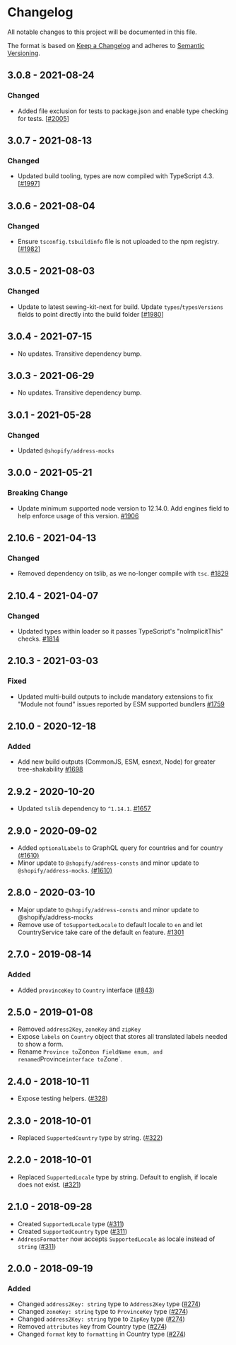 # Changelog

All notable changes to this project will be documented in this file.

The format is based on [Keep a Changelog](http://keepachangelog.com/en/1.0.0/)
and adheres to [Semantic Versioning](http://semver.org/spec/v2.0.0.html).

<!-- ## Unreleased -->

## 3.0.8 - 2021-08-24

### Changed

- Added file exclusion for tests to package.json and enable type checking for tests. [[#2005](https://github.com/Shopify/quilt/pull/2005)]

## 3.0.7 - 2021-08-13

### Changed

- Updated build tooling, types are now compiled with TypeScript 4.3. [[#1997](https://github.com/Shopify/quilt/pull/1997)]

## 3.0.6 - 2021-08-04

### Changed

- Ensure `tsconfig.tsbuildinfo` file is not uploaded to the npm registry. [[#1982](https://github.com/Shopify/quilt/pull/1982)]

## 3.0.5 - 2021-08-03

### Changed

- Update to latest sewing-kit-next for build. Update `types`/`typesVersions` fields to point directly into the build folder [[#1980](https://github.com/Shopify/quilt/pull/1980)]

## 3.0.4 - 2021-07-15

- No updates. Transitive dependency bump.

## 3.0.3 - 2021-06-29

- No updates. Transitive dependency bump.

## 3.0.1 - 2021-05-28

### Changed

- Updated `@shopify/address-mocks`

## 3.0.0 - 2021-05-21

### Breaking Change

- Update minimum supported node version to 12.14.0. Add engines field to help enforce usage of this version. [#1906](https://github.com/Shopify/quilt/pull/1906)

## 2.10.6 - 2021-04-13

### Changed

- Removed dependency on tslib, as we no-longer compile with `tsc`. [#1829](https://github.com/Shopify/quilt/pull/1829)

## 2.10.4 - 2021-04-07

### Changed

- Updated types within loader so it passes TypeScript's "noImplicitThis" checks. [#1814](https://github.com/Shopify/quilt/pull/1814)

## 2.10.3 - 2021-03-03

### Fixed

- Updated multi-build outputs to include mandatory extensions to fix "Module not found" issues reported by ESM supported bundlers [#1759](https://github.com/Shopify/quilt/pull/1759)

## 2.10.0 - 2020-12-18

### Added

- Add new build outputs (CommonJS, ESM, esnext, Node) for greater tree-shakability [#1698](https://github.com/Shopify/quilt/pull/1698)

## 2.9.2 - 2020-10-20

- Updated `tslib` dependency to `^1.14.1`. [#1657](https://github.com/Shopify/quilt/pull/1657)

## 2.9.0 - 2020-09-02

- Added `optionalLabels` to GraphQL query for countries and for country [(#1610)](https://github.com/Shopify/quilt/pull/1610)
- Minor update to `@shopify/address-consts` and minor update to `@shopify/address-mocks`. [(#1610)](https://github.com/Shopify/quilt/pull/1610)

## 2.8.0 - 2020-03-10

- Major update to `@shopify/address-consts` and minor update to @shopify/address-mocks
- Remove use of `toSupportedLocale` to default locale to `en` and let
  CountryService take care of the default `en` feature. [#1301](https://github.com/Shopify/quilt/pull/1301)

## 2.7.0 - 2019-08-14

### Added

- Added `provinceKey` to `Country` interface ([#843](https://github.com/Shopify/quilt/pull/843))

## 2.5.0 - 2019-01-08

- Removed `address2Key`, `zoneKey` and `zipKey`
- Expose `labels` on `Country` object that stores all translated labels needed to show a form.
- Rename `Province to`Zone`on FieldName enum, and renamed`Province`interface to`Zone`.

## 2.4.0 - 2018-10-11

- Expose testing helpers. ([#328](https://github.com/Shopify/quilt/pull/328))

## 2.3.0 - 2018-10-01

- Replaced `SupportedCountry` type by string. ([#322](https://github.com/Shopify/quilt/pull/322))

## 2.2.0 - 2018-10-01

- Replaced `SupportedLocale` type by string. Default to english, if locale does not exist. ([#321](https://github.com/Shopify/quilt/pull/321))

## 2.1.0 - 2018-09-28

- Created `SupportedLocale` type ([#311](https://github.com/Shopify/quilt/pull/311))
- Created `SupportedCountry` type ([#311](https://github.com/Shopify/quilt/pull/311))
- `AddressFormatter` now accepts `SupportedLocale` as locale instead of `string` ([#311](https://github.com/Shopify/quilt/pull/311))

## 2.0.0 - 2018-09-19

### Added

- Changed `address2Key: string` type to `Address2Key` type ([#274](https://github.com/Shopify/quilt/pull/274))
- Changed `zoneKey: string` type to `ProvinceKey` type ([#274](https://github.com/Shopify/quilt/pull/274))
- Changed `address2Key: string` type to `ZipKey` type ([#274](https://github.com/Shopify/quilt/pull/274))
- Removed `attributes` key from Country type ([#274](https://github.com/Shopify/quilt/pull/274))
- Changed `format` key to `formatting` in Country type ([#274](https://github.com/Shopify/quilt/pull/274))

